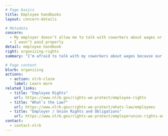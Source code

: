 ```yaml
---
# Page basics
title: Employee handbooks
layout: concern-details

# Metadata
concern:
  - My employer doesn’t allow me to talk with coworkers about wages or working conditions
  - I wasn’t paid properly
detail: employee handbook
right: organizing-rights
summary: "I’m afraid to talk with my coworkers about wages because our handbook prohibits it"

# Page content
blurb: organizing
actions:
  - action: nlrb-claim
    label: Learn more
related_links:
  - title: "Employee Rights"
    url: https://www.nlrb.gov/rights-we-protect/employee-rights
  - title: "What’s the Law?"
    url: https://www.nlrb.gov/rights-we-protect/whats-law/employees
  - title: "Employer / Union Rights and Obligations"
    url: https://www.nlrb.gov/rights-we-protect/employerunion-rights-and-obligations
contact:
  - contact-nlrb
---
```

